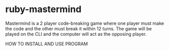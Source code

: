 # ruby-mastermind

Mastermind is a 2 player code-breaking game where one player must make the code and the other must break it within 12 turns. The game will be played on the CLI and the computer will act as the opposing player.

HOW TO INSTALL AND USE PROGRAM
